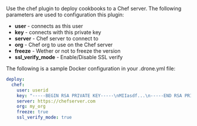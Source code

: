 Use the chef plugin to deploy cookbooks to a Chef server.
The following parameters are used to configuration this plugin:

* **user** - connects as this user
* **key** - connects with this private key
* **server** - Chef server to connect to
* **org** - Chef org to use on the Chef server
* **freeze** - Wether or not to freeze the version
* **ssl_verify_mode** - Enable/Disable SSL verify

The following is a sample Docker configuration in your .drone.yml file:

```yaml
deploy:
  chef:
    user: userid
    key: "-----BEGIN RSA PRIVATE KEY-----\nMIIasdf...\n-----END RSA PRIVATE KEY-----"
    server: https://chefserver.com
    org: my_org
    freeze: true
    ssl_verify_mode: true
```
